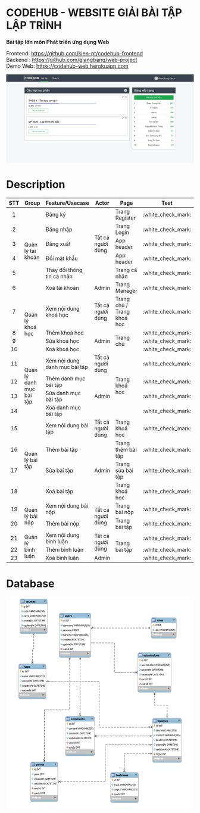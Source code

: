 # CODEHUB - WEBSITE GIẢI BÀI TẬP LẬP TRÌNH
__Bài tập lớn môn Phát triển ứng dụng Web__

Frontend: https://github.com/kien-pt/codehub-frontend<br/>
Backend : https://github.com/giangbang/web-project<br/>
Demo Web: https://codehub-web.herokuapp.com

![demo](https://github.com/kien-pt/codehub-frontend/blob/master/src/assets/demo.png)

# Description
<table>
  <thead>
    <tr>
      <th>STT</th>
      <th>Group</th>
      <th>Feature/Usecase</th>
      <th>Actor</th>
      <th>Page</th>
      <th>Test</th> 
    </tr>
  </thead>
  <tbody>
    <tr>
      <td align="center">1</td>
      <td rowspan=6>Quản lý tài khoản</td>
      <td>Đăng ký</td>
      <td rowspan=5>Tất cả người dùng</td>
      <td>Trang Register</td>
      <td align="center">:white_check_mark:</td>
    </tr>
    <tr>
      <td align="center">2</td>
      <td>Đăng nhập</td>
      <td>Trang Login</td>
      <td align="center">:white_check_mark:</td>
    </tr>
    <tr>
      <td align="center">3</td>
      <td>Đăng xuất</td>
      <td>App header</td>
      <td align="center">:white_check_mark:</td>
    </tr>
    <tr>
      <td align="center">4</td>
      <td>Đổi mật khẩu</td>
      <td>App header</td>
      <td align="center">:white_check_mark:</td>
    </tr>
    <tr>
      <td align="center">5</td>
      <td>Thay đổi thông tin cá nhân</td>
      <td>Trang cá nhân</td>
      <td align="center">:white_check_mark:</td>
    </tr>
    <tr>
      <td align="center">6</td>
      <td>Xoá tài khoản</td>
      <td>Admin</td>
      <td>Trang Manager</td>
      <td align="center">:white_check_mark:</td>
    </tr>
    <tr>
      <td align="center">7</td>
      <td rowspan=4>Quản lý khoá học</td>
      <td>Xem nội dung khoá học</td>
      <td>Tất cả người dùng</td>
      <td>Trang chủ / Trang khoá học</td>
      <td align="center">:white_check_mark:</td>
    </tr>
    <tr>
      <td align="center">8</td>
      <td>Thêm khoá học</td>
      <td rowspan=3>Admin</td>
      <td rowspan=3>Trang chủ</td>
      <td align="center">:white_check_mark:</td>
    </tr>
    <tr>
      <td align="center">9</td>
      <td>Sửa khoá học</td>
      <td align="center">:white_check_mark:</td>
    </tr>
    <tr>
      <td align="center">10</td>
      <td>Xoá khoá học</td>
      <td align="center">:white_check_mark:</td>
    </tr>
    <tr>
      <td align="center">11</td>
      <td rowspan=4>Quản lý danh mục bài tập</td>
      <td>Xem nội dung danh mục bài tập</td>
      <td>Tất cả người dùng</td>
      <td rowspan=4>Trang khoá học</td>
      <td align="center">:white_check_mark:</td>
    </tr>
    <tr>
      <td align="center">12</td>
      <td>Thêm danh mục bài tập</td>
      <td rowspan=3>Admin</td>
      <td align="center">:white_check_mark:</td>
    </tr>
    <tr>
      <td align="center">13</td>
      <td>Sửa danh mục bài tập</td>
      <td align="center">:white_check_mark:</td>
    </tr>
    <tr>
      <td align="center">14</td>
      <td>Xoá danh mục bài tập</td>
      <td align="center">:white_check_mark:</td>
    </tr>
    <tr>
      <td align="center">15</td>
      <td rowspan=4>Quản lý bài tập</td>
      <td>Xem nội dung bài tập</td>
      <td>Tất cả người dùng</td>
      <td>Trang khoá học</td>
      <td align="center">:white_check_mark:</td>
    </tr>
    <tr>
      <td align="center">16</td>
      <td>Thêm bài tập</td>
      <td rowspan=3>Admin</td>
      <td>Trang thêm bài tập</td>
      <td align="center">:white_check_mark:</td>
    </tr>
    <tr>
      <td align="center">17</td>
      <td>Sửa bài tập</td>
      <td>Trang sửa bài tập</td>
      <td align="center">:white_check_mark:</td>
    </tr>
    <tr>
      <td align="center">18</td>
      <td>Xoá bài tập</td>
      <td>Trang khoá học</td>
      <td align="center">:white_check_mark:</td>
    </tr>
    <tr>
      <td align="center">19</td>
      <td rowspan=2>Quản lý bài nộp</td>
      <td>Xem nội dung bài nộp</td>
      <td rowspan=2>Tất cả người dùng</td>
      <td>Trang bài nộp</td>
      <td align="center">:white_check_mark:</td>
    </tr>
    <tr>
      <td align="center">20</td>
      <td>Thêm bài nộp</td>
      <td>Trang bài tập</td>
      <td align="center">:white_check_mark:</td>
    </tr>
    <tr>
      <td align="center">21</td>
      <td rowspan=3>Quản lý bình luận</td>
      <td>Xem nội dung bình luận</td>
      <td rowspan=2>Tất cả người dùng</td>
      <td rowspan=3>Trang bài tập</td>
      <td align="center">:white_check_mark:</td>
    </tr>
    <tr>
      <td align="center">22</td>
      <td>Thêm bình luận</td>
      <td align="center">:white_check_mark:</td>
    </tr>
    <tr>
      <td align="center">23</td>
      <td>Xoá bình luận</td>
      <td>Admin</td>
      <td align="center">:white_check_mark:</td>
    </tr>
  </tbody>
</table>

# Database
![database](https://github.com/kien-pt/codehub-frontend/blob/master/src/assets/database.png)

